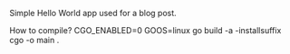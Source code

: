Simple Hello World app used for a blog post.

How to compile?
CGO_ENABLED=0 GOOS=linux go build -a -installsuffix cgo -o main .
